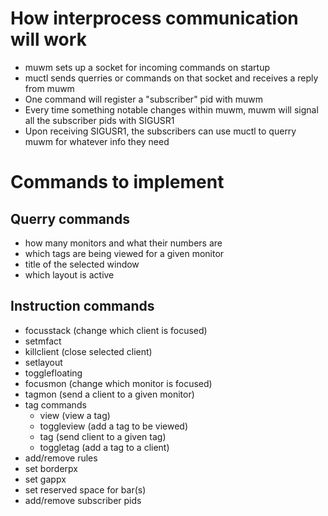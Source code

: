 # How interprocess communication will work
* muwm sets up a socket for incoming commands on startup
* muctl sends querries or commands on that socket and receives a reply from muwm
* One command will register a "subscriber" pid with muwm
* Every time something notable changes within muwm, muwm will signal all the subscriber pids with SIGUSR1
* Upon receiving SIGUSR1, the subscribers can use muctl to querry muwm for whatever info they need

# Commands to implement
## Querry commands
* how many monitors and what their numbers are
* which tags are being viewed for a given monitor
* title of the selected window
* which layout is active
## Instruction commands
* focusstack (change which client is focused)
* setmfact
* killclient (close selected client)
* setlayout
* togglefloating
* focusmon (change which monitor is focused)
* tagmon (send a client to a given monitor)
* tag commands
  * view (view a tag)
  * toggleview (add a tag to be viewed)
  * tag (send client to a given tag)
  * toggletag (add a tag to a client)
* add/remove rules
* set borderpx
* set gappx
* set reserved space for bar(s)
* add/remove subscriber pids

